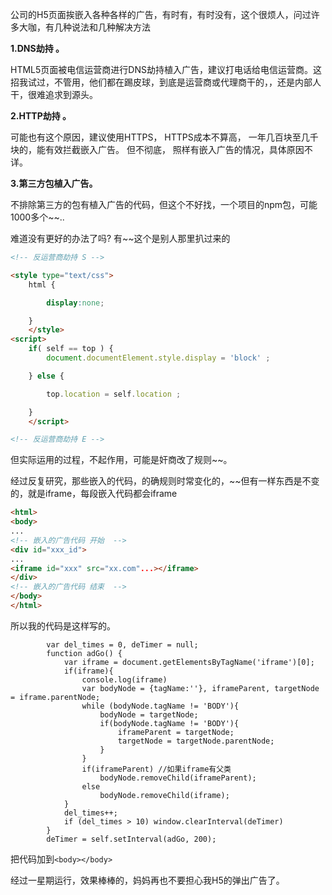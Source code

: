 公司的H5页面挨嵌入各种各样的广告，有时有，有时没有，这个很烦人，问过许多大咖，有几种说法和几种解决方法





**1.DNS劫持 。**

HTML5页面被电信运营商进行DNS劫持植入广告，建议打电话给电信运营商。这招我试过，不管用，他们都在踢皮球，到底是运营商或代理商干的，，还是内部人干，很难追求到源头。





**2.HTTP劫持 。** 

可能也有这个原因，建议使用HTTPS， HTTPS成本不算高， 一年几百块至几千块的，能有效拦截嵌入广告。 但不彻底， 照样有嵌入广告的情况，具体原因不详。





**3.第三方包植入广告。**

不排除第三方的包有植入广告的代码，但这个不好找，一个项目的npm包，可能1000多个~~..





难道没有更好的办法了吗? 有~~这个是别人那里扒过来的

```html
<!-- 反运营商劫持 S -->

<style type="text/css">
    html {

        display:none;

    }
    </style>
<script>
    if( self == top ) {
        document.documentElement.style.display = 'block' ;

    } else {

        top.location = self.location ;

    }
    </script>

<!-- 反运营商劫持 E -->

```

但实际运用的过程，不起作用，可能是奸商改了规则~~。





经过反复研究，那些嵌入的代码，的确规则时常变化的，~~但有一样东西是不变的，就是iframe，每段嵌入代码都会iframe



```html
<html>
<body>
...
<!-- 嵌入的广告代码 开始  -->
<div id="xxx_id">
...
<iframe id="xxx" src="xx.com"...></iframe>
</div>
<!-- 嵌入的广告代码 结束  -->
</body>
</html>

```



所以我的代码是这样写的。

```
		var del_times = 0, deTimer = null;
		function adGo() {
			var iframe = document.getElementsByTagName('iframe')[0];
			if(iframe){
				console.log(iframe)
				var bodyNode = {tagName:''}, iframeParent, targetNode = iframe.parentNode;
				while (bodyNode.tagName != 'BODY'){
					bodyNode = targetNode;
					if(bodyNode.tagName != 'BODY'){
						iframeParent = targetNode;
						targetNode = targetNode.parentNode;
					}
				}
				if(iframeParent) //如果iframe有父类
					bodyNode.removeChild(iframeParent);
				else
					bodyNode.removeChild(iframe);
			}
			del_times++;
			if (del_times > 10) window.clearInterval(deTimer)
		}
		deTimer = self.setInterval(adGo, 200);
```



把代码加到```<body></body>```

经过一星期运行，效果棒棒的，妈妈再也不要担心我H5的弹出广告了。

